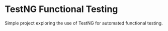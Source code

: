 # TestNG Functional Testing
 Simple project exploring the use of TestNG for automated functional testing.
